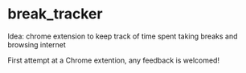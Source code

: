 # break_tracker

Idea:
chrome extension to keep track of time spent taking breaks and browsing internet

First attempt at a Chrome extention, any feedback is welcomed!
